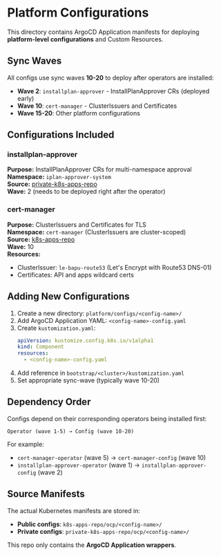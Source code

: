 # Platform Configurations

This directory contains ArgoCD Application manifests for deploying **platform-level configurations** and Custom Resources.

## Sync Waves

All configs use sync waves **10-20** to deploy after operators are installed:

- **Wave 2**: `installplan-approver` - InstallPlanApprover CRs (deployed early)
- **Wave 10**: `cert-manager` - ClusterIssuers and Certificates
- **Wave 15-20**: Other platform configurations

## Configurations Included

### installplan-approver
**Purpose:** InstallPlanApprover CRs for multi-namespace approval  
**Namespace:** `iplan-approver-system`  
**Source:** [private-k8s-apps-repo](https://github.com/rajinator/private-k8s-apps-repo)  
**Wave:** 2 (needs to be deployed right after the operator)

### cert-manager
**Purpose:** ClusterIssuers and Certificates for TLS  
**Namespace:** `cert-manager` (ClusterIssuers are cluster-scoped)  
**Source:** [k8s-apps-repo](https://github.com/rajinator/k8s-apps-repo)  
**Wave:** 10  
**Resources:**
- ClusterIssuer: `le-bapu-route53` (Let's Encrypt with Route53 DNS-01)
- Certificates: API and apps wildcard certs

## Adding New Configurations

1. Create a new directory: `platform/configs/<config-name>/`
2. Add ArgoCD Application YAML: `<config-name>-config.yaml`
3. Create `kustomization.yaml`:
   ```yaml
   apiVersion: kustomize.config.k8s.io/v1alpha1
   kind: Component
   resources:
     - <config-name>-config.yaml
   ```
4. Add reference in `bootstrap/<cluster>/kustomization.yaml`
5. Set appropriate sync-wave (typically wave 10-20)

## Dependency Order

Configs depend on their corresponding operators being installed first:

```
Operator (wave 1-5) → Config (wave 10-20)
```

For example:
- `cert-manager-operator` (wave 5) → `cert-manager-config` (wave 10)
- `installplan-approver-operator` (wave 1) → `installplan-approver-config` (wave 2)

## Source Manifests

The actual Kubernetes manifests are stored in:
- **Public configs**: `k8s-apps-repo/ocp/<config-name>/`
- **Private configs**: `private-k8s-apps-repo/ocp/<config-name>/`

This repo only contains the **ArgoCD Application wrappers**.

